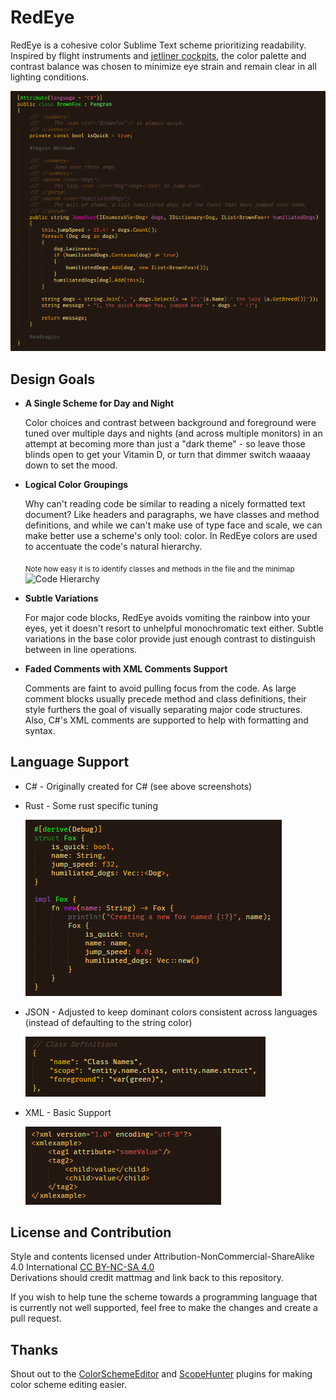 # RedEye

RedEye is a cohesive color Sublime Text scheme prioritizing readability. Inspired by flight instruments and [jetliner cockpits](https://duckduckgo.com/?t=ffab&q=cockpit+at+night&iax=images&ia=images), the color palette and contrast balance was chosen to minimize eye strain and remain clear in all lighting conditions.


![Color Scheme Preview](https://raw.githubusercontent.com/mattmag/RedEye/main/screenshots/brownfox.png)


## Design Goals

- **A Single Scheme for Day and Night**

    Color choices and contrast between background and foreground were tuned over multiple days and nights (and across multiple monitors) in an attempt at becoming more than just a "dark theme" - so leave those blinds open to get your Vitamin D, or turn that dimmer switch waaaay down to set the mood.

- **Logical Color Groupings**

    Why can't reading code be similar to reading a nicely formatted text document? Like headers and paragraphs, we have classes and method definitions, and while we can't make use of type face and scale, we can make better use a scheme's only tool: color. In RedEye colors are used to accentuate the code's natural hierarchy.
  
    <sub>Note how easy it is to identify classes and methods in the file and the minimap</sub>
    ![Code Hierarchy](https://raw.githubusercontent.com/mattmag/RedEye/main/screenshots/scrolling.gif)

- **Subtle Variations**

    For major code blocks, RedEye avoids vomiting the rainbow into your eyes, yet it doesn't resort to unhelpful monochromatic text either.  Subtle variations in the base color provide just enough contrast to distinguish between in line operations.

- **Faded Comments with XML Comments Support**

    Comments are faint to avoid pulling focus from the code. As large comment blocks usually precede method and class definitions, their style furthers the goal of visually separating major code structures.  Also, C#'s XML comments are supported to help with formatting and syntax.


## Language Support

- C# - Originally created for C# (see above screenshots)
- Rust - Some rust specific tuning

    ![Rust Screenshot](https://raw.githubusercontent.com/mattmag/RedEye/main/screenshots/rust.png)
    
- JSON - Adjusted to keep dominant colors consistent across languages (instead of defaulting to the string color)

    ![JSON Screenshot](https://raw.githubusercontent.com/mattmag/RedEye/main/screenshots/json.png)
    
- XML - Basic Support

    ![XML Screenshot](https://raw.githubusercontent.com/mattmag/RedEye/main/screenshots/xml.png)


## License and Contribution

Style and contents licensed under Attribution-NonCommercial-ShareAlike 4.0 International [CC BY-NC-SA 4.0](https://creativecommons.org/licenses/by-nc-sa/4.0/)\
Derivations should credit mattmag and link back to this repository.

If you wish to help tune the scheme towards a programming language that is currently not well supported, feel free to make the changes and create a pull request.


## Thanks

Shout out to the [ColorSchemeEditor](https://packagecontrol.io/packages/ColorSchemeEditor) and [ScopeHunter](https://packagecontrol.io/packages/ScopeHunter) plugins for making color scheme editing easier.
